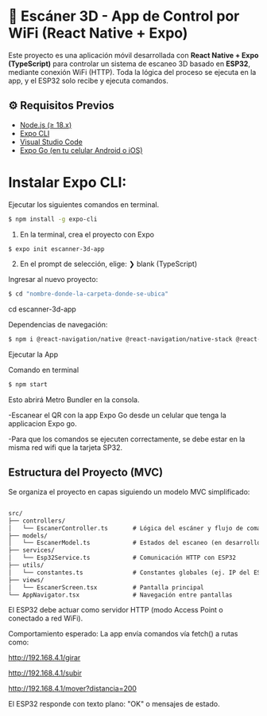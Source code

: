 # 📱 Escáner 3D - App de Control por WiFi (React Native + Expo)

Este proyecto es una aplicación móvil desarrollada con **React Native + Expo (TypeScript)** para controlar un sistema de escaneo 3D basado en **ESP32**, mediante conexión WiFi (HTTP). Toda la lógica del proceso se ejecuta en la app, y el ESP32 solo recibe y ejecuta comandos.

## ⚙️ Requisitos Previos

- [Node.js (≥ 18.x)](https://nodejs.org/)
- [Expo CLI](https://docs.expo.dev/get-started/installation/)
- [Visual Studio Code](https://code.visualstudio.com/)
- [Expo Go (en tu celular Android o iOS)](https://expo.dev/client)

# Instalar Expo CLI:
Ejecutar los siguientes comandos en terminal.

```bash
$ npm install -g expo-cli
```
1. En la terminal, crea el proyecto con Expo

```bash
$ expo init escanner-3d-app
```

2. En el prompt de selección, elige:
❯ blank (TypeScript)

Ingresar al nuevo proyecto:
```bash
$ cd "nombre-donde-la-carpeta-donde-se-ubica"
```
 cd escanner-3d-app


Dependencias de navegación:
```bash
$ npm i @react-navigation/native @react-navigation/native-stack @react-navigation/stack react-native-screens react-native-safe-area-context
```

Ejecutar la App

Comando en terminal
```bash
$ npm start
```

Esto abrirá Metro Bundler en la consola.

-Escanear el QR con la app Expo Go desde un celular que tenga la applicacion Expo go.

-Para que los comandos se ejecuten correctamente, se debe estar en la misma red wifi que la tarjeta SP32.

## Estructura del Proyecto (MVC)
Se organiza el proyecto en capas siguiendo un modelo MVC simplificado:

```markdown

src/
├── controllers/
│   └── EscanerController.ts       # Lógica del escáner y flujo de comandos
├── models/
│   └── EscanerModel.ts            # Estados del escaneo (en desarrollo)
├── services/
│   └── Esp32Service.ts            # Comunicación HTTP con ESP32
├── utils/
│   └── constantes.ts              # Constantes globales (ej. IP del ESP32)
├── views/
│   └── EscanerScreen.tsx          # Pantalla principal
└── AppNavigator.tsx               # Navegación entre pantallas
```
El ESP32 debe actuar como servidor HTTP (modo Access Point o conectado a red WiFi).

Comportamiento esperado:
La app envía comandos vía fetch() a rutas como:

http://192.168.4.1/girar

http://192.168.4.1/subir

http://192.168.4.1/mover?distancia=200

El ESP32 responde con texto plano: "OK" o mensajes de estado.

